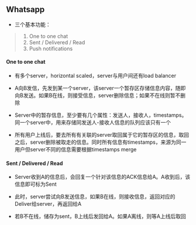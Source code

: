 ## Whatsapp

- 三个基本功能：

> 1. One to one chat
> 2. Sent / Delivered / Read
> 3. Push notifications

#### One to one chat

- 有多个server，horizontal scaled，server与用户间还有load balancer

- A向B发信，先发到某一个server，该server一个暂存区存储信息内容，随即向B发送。如果B在线，则接受信息，server删除信息；如果不在线则暂不删除

- Server中的暂存信息，至少要有几个属性：发送人，接收人，timestamps。同一个server中，用来存储同发送人-接收人信息的队列应该只有一个

- 所有用户上线后，要去所有有关联的server取回属于它的暂存区的信息，取回之后，server删除被取走的信息。同时所有信息有timestamps，来源为同一用户但server不同的信息需要根据timestamps merge

#### Sent / Delivered / Read

- Server收到A的信息后，会回复一个针对该信息的ACK信息给A。A收到后，该信息即可标为Sent

- 此时，server尝试向B发送信息，如果B在线，则接收信息，返回对应的Deliver给server，再返回给A

- 若B不在线，储存为sent，B上线后发回给A。如果A离线，则等A上线后取回


